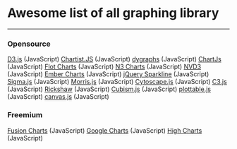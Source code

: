 # Awesome list of all graphing library
------

### Opensource
[D3.js](https://d3js.org/) (JavaScript)
[Chartist.JS](http://gionkunz.github.io/chartist-js/) (JavaScript)
[dygraphs](http://dygraphs.com/) (JavaScript)
[ChartJs](http://www.chartjs.org/) (JavaScript)
[Flot Charts](http://www.flotcharts.org/) (JavaScript)
[N3 Charts](http://n3-charts.github.io/line-chart/) (JavaScript)
[NVD3](http://nvd3.org/) (JavaScript)
[Ember Charts](http://opensource.addepar.com/ember-charts/) (JavaScript)
[jQuery Sparkline](http://omnipotent.net/jquery.sparkline) (JavaScript)
[Sigma.js](http://sigmajs.org/) (JavaScript)
[Morris.js](http://morrisjs.github.io/morris.js/) (JavaScript)
[Cytoscape.js](http://js.cytoscape.org/) (JavaScript)
[C3.js](http://c3js.org/) (JavaScript)
[Rickshaw](http://code.shutterstock.com/rickshaw/) (JavaScript)
[Cubism.js](https://square.github.io/cubism/) (JavaScript)
[plottable.js](http://plottablejs.org/) (JavaScript)
[canvas.js](http://canvasjs.com) (JavaScript)


### Freemium
[Fusion Charts](http://www.fusioncharts.com/) (JavaScript)
[Google Charts](https://developers.google.com/chart/) (JavaScript)
[High Charts](http://www.highcharts.com/) (JavaScript)